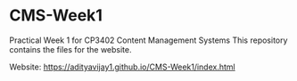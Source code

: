 # CMS-Week1
Practical Week 1 for CP3402 Content Management Systems 
This repository contains the files for the website.

Website: https://adityavijay1.github.io/CMS-Week1/index.html

